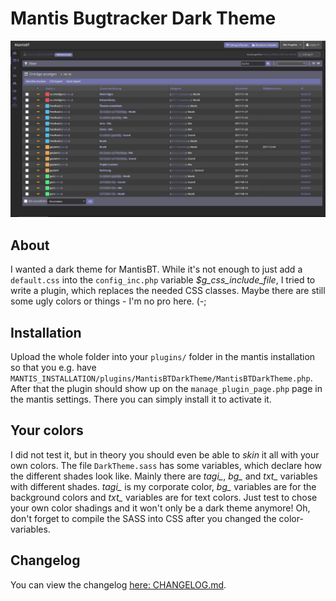 # Mantis Bugtracker Dark Theme

![MantisBTDarkTheme Screenshot](files/MantisBTDarkTheme_Screenshot.png)

## About

I wanted a dark theme for MantisBT. While it's not enough to just add a `default.css` into the `config_inc.php` variable *$g_css_include_file*, I tried to write a plugin, which replaces the needed CSS classes. Maybe there are still some ugly colors or things - I'm no pro here. (-;

## Installation

Upload the whole folder into your `plugins/` folder in the mantis installation so that you e.g. have `MANTIS_INSTALLATION/plugins/MantisBTDarkTheme/MantisBTDarkTheme.php`. After that the plugin should show up on the `manage_plugin_page.php` page in the mantis settings. There you can simply install it to activate it.

## Your colors

I did not test it, but in theory you should even be able to *skin* it all with your own colors. The file `DarkTheme.sass` has some variables, which declare how the different shades look like. Mainly there are *tagi_*, *bg_* and *txt_* variables with different shades. *tagi_* is my corporate color, *bg_* variables are for the background colors and *txt_* variables are for text colors. Just test to chose your own color shadings and it won't only be a dark theme anymore! Oh, don't forget to compile the SASS into CSS after you changed the color-variables.

## Changelog

You can view the changelog [here: CHANGELOG.md](CHANGELOG.md).
